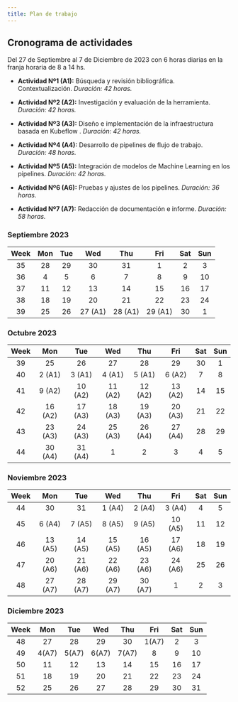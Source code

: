 ```yaml
---
title: Plan de trabajo
---
```


## Cronograma de actividades

Del 27 de Septiembre al 7 de Diciembre de 2023 con 6 horas diarias en la franja horaria de 8 a 14 hs.

* **Actividad Nº1 (A1):** Búsqueda y revisión bibliográfica. Contextualización. *Duración: 42 horas.*

* **Actividad Nº2 (A2):**  Investigación y evaluación de la herramienta. *Duración: 42 horas.*

* **Actividad Nº3 (A3):** Diseño e implementación de la infraestructura basada en Kubeflow . *Duración: 42 horas.*

* **Actividad Nº4 (A4):** Desarrollo de pipelines de flujo de trabajo. *Duración: 48 horas.*

* **Actividad Nº5 (A5):** Integración de modelos de Machine Learning en los pipelines. *Duración: 42 horas.*

* **Actividad Nº6 (A6):** Pruebas y ajustes de los pipelines. *Duración: 36 horas.*

* **Actividad Nº7 (A7):** Redacción de documentación e informe. *Duración: 58 horas.*

### Septiembre 2023

|Week|Mon|Tue|Wed|Thu|Fri|Sat|Sun|
|:-:|:-:|:-:|:-:|:-:|:-:|:-:|:-:|
|35|28|29|30|31|1|2|3|
|36|4|5|6|7|8|9|10|
|37|11|12|13|14|15|16|17|
|38|18|19|20|21|22|23|24|
|39|25|26|27 (A1)|28 (A1)|29 (A1)|30|1|

### Octubre 2023

|Week|Mon|Tue|Wed|Thu|Fri|Sat|Sun|
|:-:|:-:|:-:|:-:|:-:|:-:|:-:|:-:|
|39|25|26|27|28|29|30|1|
|40|2  (A1)|3 (A1)|4 (A1)|5 (A1)|6 (A2)|7|8|
|41|9 (A2)|10 (A2)|11 (A2)|12 (A2)|13 (A2)|14|15|
|42|16 (A2)|17 (A3)|18 (A3)|19 (A3)|20 (A3)|21|22|
|43|23 (A3)|24 (A3)|25 (A3)|26 (A4)|27 (A4)|28|29|
|44|30 (A4)|31 (A4)|1|2|3|4|5|

### Noviembre 2023

|Week|Mon|Tue|Wed|Thu|Fri|Sat|Sun|
|:-:|:-:|:-:|:-:|:-:|:-:|:-:|:-:|
|44|30|31|1 (A4)|2 (A4)|3 (A4)|4|5|
|45|6 (A4)|7 (A5)|8 (A5)|9 (A5)|10 (A5)|11|12|
|46|13 (A5)|14 (A5)|15 (A5)|16 (A5)|17 (A6)|18|19|
|47|20 (A6)|21 (A6)|22 (A6)|23 (A6)|24 (A6)|25|26|
|48|27 (A7)|28 (A7)|29 (A7)|30 (A7)|1|2|3|

### Diciembre 2023

|Week|Mon|Tue|Wed|Thu|Fri|Sat|Sun|
|:-:|:-:|:-:|:-:|:-:|:-:|:-:|:-:|
|48|27|28|29|30|1(A7)|2|3|
|49|4(A7)|5(A7)|6(A7)|7(A7)|8|9|10|
|50|11|12|13|14|15|16|17|
|51|18|19|20|21|22|23|24|
|52|25|26|27|28|29|30|31|
